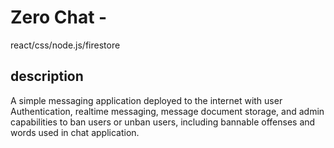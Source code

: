 # Zero Chat - 

react/css/node.js/firestore

## description

A simple messaging application deployed to the internet with user Authentication, realtime messaging, message document storage, and admin capabilities to ban users or unban users, including bannable offenses and words used in chat application.







